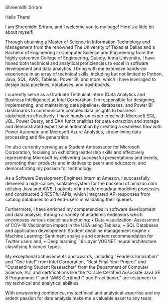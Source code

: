 Shreenidhi Sriram

Hello There!

I am Shreenidhi Sriram, and I welcome you to my page! Here's a little bit about myself!

Through obtaining a Master of Science in Information Technology and Management from the renowned The University of Texas at Dallas and a Bachelor of Engineering in Computer Science and Engineering from the highly esteemed College of Engineering, Guindy, Anna University, I have honed both technical and analytical proficiencies to excel in software development and data analytics. I bring with me extensive hands-on experience in an array of technical skills, including but not limited to Python, Java, SQL, AWS, Tableau, Power BI, and more, which I have leveraged to design data pipelines, databases, and dashboards. 

I currently serve as a Graduate Technical Intern (Data Analytics and Business Intelligence) at Intel Corporation. I’m responsible for designing, implementing, and maintaining data pipelines, databases, and Power BI dashboards to communicate complex data insights to business stakeholders effectively. I have hands-on experience with Microsoft SQL, JQL, Power Query, and DAX functionalities for data extraction and storage and demonstrated expertise in automation by creating a seamless flow with Power Automate and Microsoft Azure Analytics, streamlining data processing and file generation.

I’m also currently serving as a Student Ambassador for Microsoft Corporation, focusing on exhibiting leadership skills and effectively representing Microsoft by delivering successful presentations and events, promoting their products and initiatives to peers and educators, and demonstrating my passion for technology.

As a Software Development Engineer Intern at Amazon, I successfully delivered a high-caliber, scalable system for the backend of amazon.com  utilizing Java and AWS. I optimized intricate metadata modeling processes and constructed 3 RESTful APIs, which integrated API responses from catalog databases to aid end-users in validating their queries. 

Furthermore, I have enriched my competencies in software development and data analysis, through a variety of academic endeavors which encompass various disciplines including:
•	Data visualization: Assessment of COV-19 Vaccination impact in the USA using Tableau,
•	SQL Databases and application development: Student deadline management engine
•	Machine Learning: Sentiment analysis and content recommendation for Twitter users and,
•	Deep learning: 16-Layer VGGNET neural architecture classifying 5 cancer types.

My exceptional achievements and awards, including "Fearless Innovation" and "One Intel" from Intel Corporation, "Best Final Year Project" and "Outstanding Student Researcher" from the Department of Computer Science, AU, and certifications like the “Oracle Certified Associate Java SE 8 Programmer I” and “AWS Certified Cloud Practitioner,” are testament to my technical and analytical abilities. 

With unwavering confidence, my technical and analytical expertise and my ardent passion for data analysis make me a valuable asset to any team.

